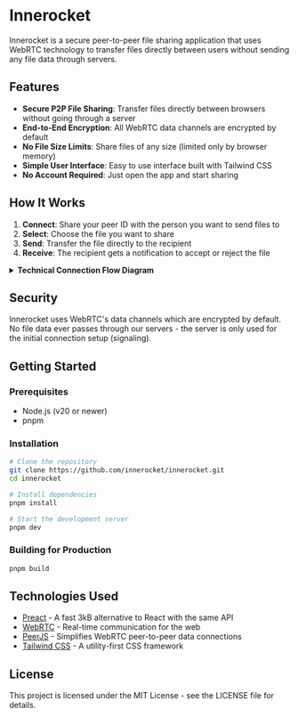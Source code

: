 # Innerocket

Innerocket is a secure peer-to-peer file sharing application that uses WebRTC technology to transfer files directly between users without sending any file data through servers.

## Features

- **Secure P2P File Sharing**: Transfer files directly between browsers without going through a server
- **End-to-End Encryption**: All WebRTC data channels are encrypted by default
- **No File Size Limits**: Share files of any size (limited only by browser memory)
- **Simple User Interface**: Easy to use interface built with Tailwind CSS
- **No Account Required**: Just open the app and start sharing

## How It Works

1. **Connect**: Share your peer ID with the person you want to send files to
2. **Select**: Choose the file you want to share
3. **Send**: Transfer the file directly to the recipient
4. **Receive**: The recipient gets a notification to accept or reject the file

<details>
<summary><strong>Technical Connection Flow Diagram</strong></summary>

```mermaid
sequenceDiagram
    participant U1 as "User A<br/>(Sender)"
    participant S as "Signaling Server<br/>(PeerJS)"
    participant U2 as "User B<br/>(Receiver)"

    Note over U1,U2: 1. Initial Connection Setup
    U1->>S: Connect to signaling server
    S-->>U1: Assign unique Peer ID
    U2->>S: Connect to signaling server
    S-->>U2: Assign unique Peer ID

    Note over U1,U2: 2. Peer Discovery & WebRTC Setup
    U1->>U1: Share Peer ID with User B<br/>(via external channel)
    U2->>S: Request connection to User A's Peer ID
    S->>U1: Forward connection request
    U1->>S: Accept connection & send ICE candidates
    S->>U2: Forward ICE candidates
    U2->>S: Send ICE candidates back
    S->>U1: Forward ICE candidates

    Note over U1,U2: 3. Direct P2P Connection Established
    U1<<->>U2: WebRTC DataChannel established<br/>(End-to-End Encrypted)

    Note over U1,U2: 4. File Transfer Process
    U1->>U1: Select file to share
    U1->>U2: Send file metadata<br/>(name, size, type)
    U2-->>U1: Accept/Reject file transfer

    alt File Transfer Accepted
        U1->>U2: Transfer file data<br/>(Direct P2P, No Server)
        U2-->>U1: Transfer progress/completion
    else File Transfer Rejected
        U2-->>U1: Transfer cancelled
    end

    Note over S: Server only used for signaling<br/>No file data passes through server
```

This diagram illustrates the complete technical flow of how Innerocket establishes peer-to-peer connections and transfers files securely without sending any file data through servers.

</details>

## Security

Innerocket uses WebRTC's data channels which are encrypted by default. No file data ever passes through our servers - the server is only used for the initial connection setup (signaling).

## Getting Started

### Prerequisites

- Node.js (v20 or newer)
- pnpm

### Installation

```bash
# Clone the repository
git clone https://github.com/innerocket/innerocket.git
cd innerocket

# Install dependencies
pnpm install

# Start the development server
pnpm dev
```

### Building for Production

```bash
pnpm build
```

## Technologies Used

- [Preact](https://preactjs.com/) - A fast 3kB alternative to React with the same API
- [WebRTC](https://webrtc.org/) - Real-time communication for the web
- [PeerJS](https://peerjs.com/) - Simplifies WebRTC peer-to-peer data connections
- [Tailwind CSS](https://tailwindcss.com/) - A utility-first CSS framework

## License

This project is licensed under the MIT License - see the LICENSE file for details.
